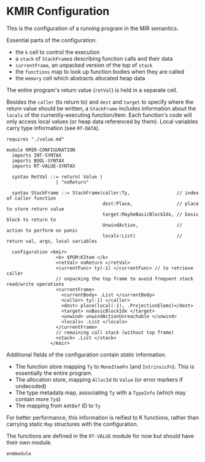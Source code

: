 # KMIR Configuration

This is the configuration of a running program in the MIR semantics.

Essential parts of the configuration:
* the `k` cell to control the execution
* a `stack` of `StackFrame`s describing function calls and their data
* `currentFrame`, an unpacked version of the top of `stack`
* the `functions` map to look up function bodies when they are called
* the `memory` cell which abstracts allocated heap data

The entire program's return value (`retVal`) is held in a separate cell.

Besides the `caller` (to return to) and `dest` and `target` to specify where the return value should be written, a `StackFrame` includes information about the `locals` of the currently-executing function/item. Each function's code will only access local values (or heap data referenced by them). Local variables carry type information (see `RT-DATA`).

```k
requires "./value.md"

module KMIR-CONFIGURATION
  imports INT-SYNTAX
  imports BOOL-SYNTAX
  imports RT-VALUE-SYNTAX

  syntax RetVal ::= return( Value )
                  | "noReturn"

  syntax StackFrame ::= StackFrame(caller:Ty,                 // index of caller function
                                   dest:Place,                // place to store return value
                                   target:MaybeBasicBlockIdx, // basic block to return to
                                   UnwindAction,              // action to perform on panic
                                   locals:List)               // return val, args, local variables

  configuration <kmir>
                  <k> $PGM:KItem </k>
                  <retVal> noReturn </retVal>
                  <currentFunc> ty(-1) </currentFunc> // to retrieve caller
                  // unpacking the top frame to avoid frequent stack read/write operations
                  <currentFrame>
                    <currentBody> .List </currentBody>
                    <caller> ty(-1) </caller>
                    <dest> place(local(-1), .ProjectionElems)</dest>
                    <target> noBasicBlockIdx </target>
                    <unwind> unwindActionUnreachable </unwind>
                    <locals> .List </locals>
                  </currentFrame>
                  // remaining call stack (without top frame)
                  <stack> .List </stack>
                </kmir>
```

Additional fields of the configuration contain _static_ information.

* The function store mapping `Ty` to `MonoItemFn` (and `IntrinsicFn`). This is essentially the entire program.
* The allocation store, mapping `AllocId` to `Value` (or error markers if undecoded)
* The type metadata map, associating `Ty` with a `TypeInfo` (which may contain more `Ty`s)
* The mapping from `AdtDef` ID to `Ty`

For better performance, this information is reified to K functions,
rather than carrying static `Map` structures with the configuration.

The functions are defined in the `RT-VALUE` module for now but should have their own module.

```k
endmodule
```
